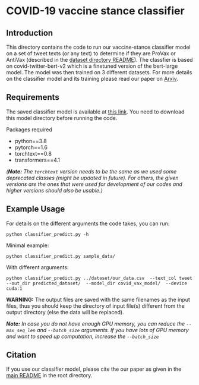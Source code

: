 # COVID-19 vaccine stance classifier

## Introduction
This directory contains the code to run our vaccine-stance classifier model on a set of tweet texts (or any text) to determine if they are ProVax or AntiVax (described in the [dataset directory README](/dataset/README.md)). 
The classfier is based on covid-twitter-bert-v2 which is a finetuned version of the bert-large model. The model was then trained on 3 different datasets. For more details on the classifier model and its training please read our paper on [Arxiv](https://arxiv.org "Paper on Arxiv").


## Requirements
The saved classifier model is available at [this link](https://drive.google.com/ "Link to model"). You need to download this model directory before running the code. 

Packages required
- python==3.8
- pytorch==1.6
- torchtext==0.8
- transformers==4.1

*(**Note:** The `torchtext` version needs to be the same as we used some deprecated classes (might be updated in future). For others, the given versions are the ones that were used for development of our codes and higher versions should also be usable.)*

## Example Usage 
For details on the different arguments the code takes, you can run: 
```
python classifier_predict.py -h
```


Minimal example:
```
python classifier_predict.py sample_data/
```


With different arguments:
```
python classifier_predict.py ../dataset/our_data.csv  --text_col tweet  --out_dir predicted_dataset/  --model_dir covid_vax_model/  --device cuda:1
```


**WARNING:** The output files are saved with the same filenames as the input files, thus you should keep the directory of input file(s) different from the output directory (else the data will be replaced).

***Note:** In case you do not have enough GPU memory, you can reduce the `--max_seq_len` and `--batch_size` arguments. If you have lots of GPU memory and want to speed up computation, increase the `--batch_size`*


## Citation
If you use our classifier model, please cite the our paper as given in the [main README](/README.md) in the root directory.
